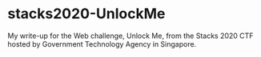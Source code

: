 # stacks2020-UnlockMe
My write-up for the Web challenge, Unlock Me, from the Stacks 2020 CTF hosted by Government Technology Agency in Singapore.

